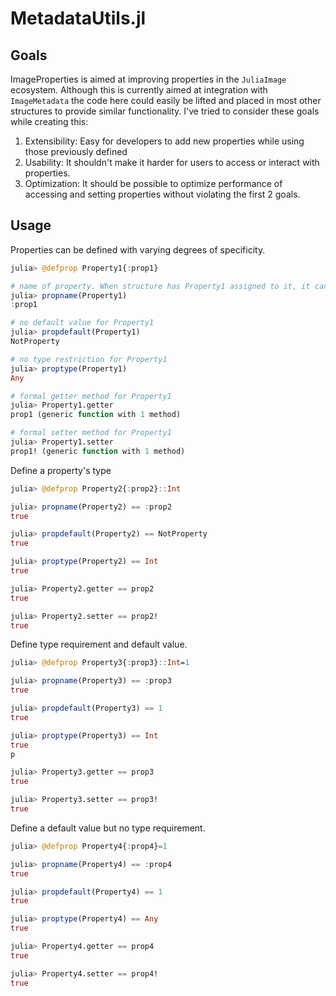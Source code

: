 # MetadataUtils.jl

## Goals

ImageProperties is aimed at improving  properties in the `JuliaImage` ecosystem. Although this is currently aimed at integration with `ImageMetadata` the code here could easily be lifted and placed in most other structures to provide similar functionality. I've tried to consider these goals while creating this:

1. Extensibility: Easy for developers to add new properties while using those previously defined
2. Usability: It shouldn't make it harder for users to access or interact with properties.
3. Optimization: It should be possible to optimize performance of accessing and setting properties without violating the first 2 goals.


## Usage

Properties can be defined with varying degrees of specificity.
```julia
julia> @defprop Property1{:prop1}

# name of property. When structure has Property1 assigned to it, it can be retreived using `x.prop1`
julia> propname(Property1)
:prop1

# no default value for Property1
julia> propdefault(Property1)
NotProperty

# no type restriction for Property1
julia> proptype(Property1)
Any

# formal getter method for Property1
julia> Property1.getter
prop1 (generic function with 1 method)

# formal setter method for Property1
julia> Property1.setter
prop1! (generic function with 1 method)
```

Define a property's type
```julia
julia> @defprop Property2{:prop2}::Int

julia> propname(Property2) == :prop2
true

julia> propdefault(Property2) == NotProperty
true

julia> proptype(Property2) == Int
true

julia> Property2.getter == prop2
true

julia> Property2.setter == prop2!
true
```

Define type requirement and default value.
```julia
julia> @defprop Property3{:prop3}::Int=1

julia> propname(Property3) == :prop3
true

julia> propdefault(Property3) == 1
true

julia> proptype(Property3) == Int
true
p

julia> Property3.getter == prop3
true

julia> Property3.setter == prop3!
true
```

Define a default value but no type requirement.
```julia
julia> @defprop Property4{:prop4}=1

julia> propname(Property4) == :prop4
true

julia> propdefault(Property4) == 1
true

julia> proptype(Property4) == Any
true

julia> Property4.getter == prop4
true

julia> Property4.setter == prop4!
true
```
